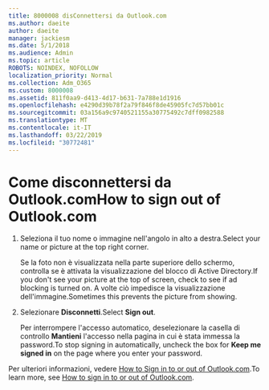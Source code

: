 ```yaml
---
title: 8000008 disConnettersi da Outlook.com
ms.author: daeite
author: daeite
manager: jackiesm
ms.date: 5/1/2018
ms.audience: Admin
ms.topic: article
ROBOTS: NOINDEX, NOFOLLOW
localization_priority: Normal
ms.collection: Adm_O365
ms.custom: 8000008
ms.assetid: 811f0aa9-d413-4d17-b631-7a788e1d1916
ms.openlocfilehash: e4290d39b78f2a79f846f8de45905fc7d57bb01c
ms.sourcegitcommit: 03a156a9c9740521155a30775492c7dff0982588
ms.translationtype: MT
ms.contentlocale: it-IT
ms.lasthandoff: 03/22/2019
ms.locfileid: "30772481"
---
```

# <a name="how-to-sign-out-of-outlookcom"></a><span data-ttu-id="1d7d8-102">Come disconnettersi da Outlook.com</span><span class="sxs-lookup"><span data-stu-id="1d7d8-102">How to sign out of Outlook.com</span></span>

1. <span data-ttu-id="1d7d8-103">Seleziona il tuo nome o immagine nell'angolo in alto a destra.</span><span class="sxs-lookup"><span data-stu-id="1d7d8-103">Select your name or picture at the top right corner.</span></span>
    
    <span data-ttu-id="1d7d8-104">Se la foto non è visualizzata nella parte superiore dello schermo, controlla se è attivata la visualizzazione del blocco di Active Directory.</span><span class="sxs-lookup"><span data-stu-id="1d7d8-104">If you don't see your picture at the top of screen, check to see if ad blocking is turned on.</span></span> <span data-ttu-id="1d7d8-105">A volte ciò impedisce la visualizzazione dell'immagine.</span><span class="sxs-lookup"><span data-stu-id="1d7d8-105">Sometimes this prevents the picture from showing.</span></span>
    
2. <span data-ttu-id="1d7d8-106">Selezionare **Disconnetti**.</span><span class="sxs-lookup"><span data-stu-id="1d7d8-106">Select **Sign out**.</span></span> 
    
    <span data-ttu-id="1d7d8-107">Per interrompere l'accesso automatico, deselezionare la casella di controllo **Mantieni** l'accesso nella pagina in cui è stata immessa la password.</span><span class="sxs-lookup"><span data-stu-id="1d7d8-107">To stop signing in automatically, uncheck the box for **Keep me signed in** on the page where you enter your password.</span></span> 
    
<span data-ttu-id="1d7d8-108">Per ulteriori informazioni, vedere [How to Sign in to or out of Outlook.com](https://go.microsoft.com/fwlink/p/?linkid=873113).</span><span class="sxs-lookup"><span data-stu-id="1d7d8-108">To learn more, see [How to sign in to or out of Outlook.com](https://go.microsoft.com/fwlink/p/?linkid=873113).</span></span>
  

